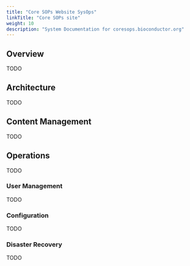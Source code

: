 ```yaml
---
title: "Core SOPs Website SysOps"
linkTitle: "Core SOPs site"
weight: 10
description: "System Documentation for coresops.bioconductor.org"
---
```


## Overview

TODO 

## Architecture

TODO 

## Content Management

TODO 

## Operations

TODO 

### User Management

TODO 

### Configuration

TODO 

### Disaster Recovery

TODO 
